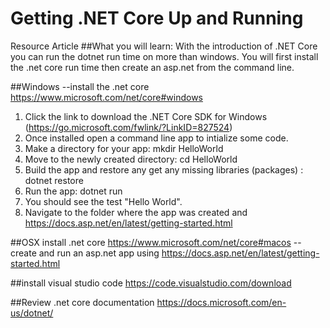 # Getting .NET Core Up and Running
Resource Article
##What you will learn: 
With the introduction of .NET Core you can run the dotnet run time on more than windows. You will first install the .net core run time then create an asp.net 
from the command line. 


##Windows
--install the .net core
https://www.microsoft.com/net/core#windows
1. Click the link to download the .NET Core SDK for Windows (https://go.microsoft.com/fwlink/?LinkID=827524)
2. Once installed open a command line app to intialize some code.
3. Make a directory for your app: mkdir HelloWorld
4. Move to the newly created directory: cd HelloWorld
5. Build the app and restore any get any missing libraries (packages) : dotnet restore
6. Run the app: dotnet run
7. You should see the test "Hello World".
8. Navigate to the folder where the app was created and 
https://docs.asp.net/en/latest/getting-started.html





##OSX
install .net core 
https://www.microsoft.com/net/core#macos
--create and run an asp.net app using 
https://docs.asp.net/en/latest/getting-started.html


##install visual studio code
https://code.visualstudio.com/download


##Review .net core documentation
https://docs.microsoft.com/en-us/dotnet/
